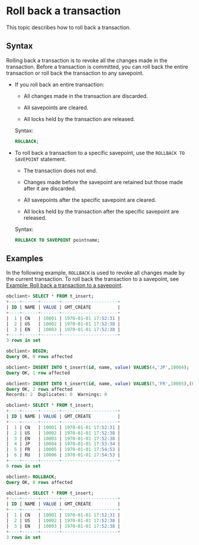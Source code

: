 # Roll back a transaction

This topic describes how to roll back a transaction.

## Syntax

Rolling back a transaction is to revoke all the changes made in the transaction. Before a transaction is committed, you can roll back the entire transaction or roll back the transaction to any savepoint.

* If you roll back an entire transaction:

   * All changes made in the transaction are discarded.

   * All savepoints are cleared.

   * All locks held by the transaction are released.

   Syntax:

   ```sql
   ROLLBACK;
   ```

* To roll back a transaction to a specific savepoint, use the `ROLLBACK TO SAVEPOINT` statement.

   * The transaction does not end.

   * Changes made before the savepoint are retained but those made after it are discarded.

   * All savepoints after the specific savepoint are cleared.

   * All locks held by the transaction after the specific savepoint are released.

   Syntax:

   ```sql
   ROLLBACK TO SAVEPOINT pointname;
   ```

## Examples

In the following example, `ROLLBACK` is used to revoke all changes made by the current transaction. To roll back the transaction to a savepoint, see [Example: Roll back a transaction to a savepoint](../200.transaction/300.transaction-savepoints.md).

```sql
obclient> SELECT * FROM t_insert;
+----+------+-------+---------------------+
| ID | NAME | VALUE | GMT_CREATE          |
+----+------+-------+---------------------+
|  1 | CN   | 10001 | 1970-01-01 17:52:31 |
|  2 | US   | 10002 | 1970-01-01 17:52:38 |
|  3 | EN   | 10003 | 1970-01-01 17:52:38 |
+----+------+-------+---------------------+
3 rows in set

obclient> BEGIN;
Query OK, 0 rows affected

obclient> INSERT INTO t_insert(id, name, value) VALUES(4,'JP',10004);
Query OK, 1 row affected

obclient> INSERT INTO t_insert(id, name, value) VALUES(5,'FR',10005),(6,'RU',10006);
Query OK, 2 rows affected
Records: 2  Duplicates: 0  Warnings: 0

obclient> SELECT * FROM t_insert;
+----+------+-------+---------------------+
| ID | NAME | VALUE | GMT_CREATE          |
+----+------+-------+---------------------+
|  1 | CN   | 10001 | 1970-01-01 17:52:31 |
|  2 | US   | 10002 | 1970-01-01 17:52:38 |
|  3 | EN   | 10003 | 1970-01-01 17:52:38 |
|  4 | JP   | 10004 | 1970-01-01 17:53:34 |
|  5 | FR   | 10005 | 1970-01-01 17:54:53 |
|  6 | RU   | 10006 | 1970-01-01 17:54:53 |
+----+------+-------+---------------------+
6 rows in set

obclient> ROLLBACK;
Query OK, 0 rows affected

obclient> SELECT * FROM t_insert;
+----+------+-------+---------------------+
| ID | NAME | VALUE | GMT_CREATE          |
+----+------+-------+---------------------+
|  1 | CN   | 10001 | 1970-01-01 17:52:31 |
|  2 | US   | 10002 | 1970-01-01 17:52:38 |
|  3 | EN   | 10003 | 1970-01-01 17:52:38 |
+----+------+-------+---------------------+
3 rows in set
```
